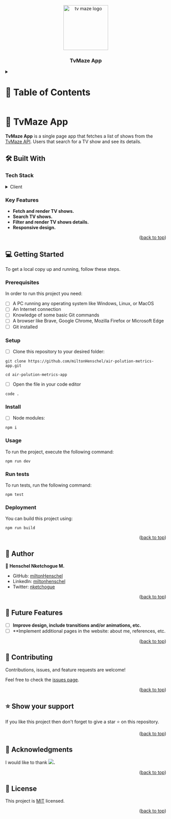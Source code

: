 <a name="readme-top"></a>

<div align="center">

  <img src="https://user-images.githubusercontent.com/87370519/228857775-a167dd2f-9e9c-4dbe-926f-be233c95528b.png" alt="tv maze logo" width="140"  height="auto" />
  <br/>

  <h3><b>TvMaze App</b></h3>

</div>

<!-- TABLE OF CONTENTS -->

<details>
  <summary>
    <h1>📗 Table of Contents</h1>
  </summary>

- [📖 About the Project](#about-project)
  - [🛠 Built With](#built-with)
    - [Tech Stack](#tech-stack)
    - [Key Features](#key-features)
  - [🚀 Live Demo](#live-demo)
- [💻 Getting Started](#getting-started)
  - [Setup](#setup)
  - [Prerequisites](#prerequisites)
  - [Install](#install)
  - [Usage](#usage)
  - [Run tests](#run-tests)
  - [Deployment](#deployment)
- [👥 Authors](#authors)
- [🔭 Future Features](#future-features)
- [🤝 Contributing](#contributing)
- [⭐️ Show your support](#support)
- [🙏 Acknowledgements](#acknowledgements)
- [❓ FAQ](#faq)
- [📝 License](#license)
</details>

<!-- PROJECT DESCRIPTION -->

# 📖 TvMaze App <a name="about-project"></a>

**TvMaze App** is a single page app that fetches a list of shows from the [TvMaze API](https://api.tvmaze.com/). Users that search for a TV show and see its details.

## 🛠 Built With <a name="built-with"></a>

### Tech Stack <a name="tech-stack"></a>

<details>
  <summary>Client</summary>
  <ul>
<li><a href="https://www.w3.org/html/" target="_blank"><img align="center" src="https://uxwing.com/wp-content/themes/uxwing/download/brands-and-social-media/html-icon.svg" alt="html5" width="55" height="55"/></a></li>
<li><a href="https://www.w3schools.com/css/" target="_blank"><img align="center" src="https://uxwing.com/wp-content/themes/uxwing/download/brands-and-social-media/css-icon.svg" alt="css3" width="55" height="55"/></a></li>
<li><a href="https://reactjs.org/" target="_blank"><img align="center" src="https://uxwing.com/wp-content/themes/uxwing/download/brands-and-social-media/react-js-icon.svg" alt="react js" width="55" height="55"/></a></li>
<li><a href="https://redux.js.org/" target="_blank"><img align="center" src="https://uxwing.com/wp-content/themes/uxwing/download/brands-and-social-media/redux-icon.svg" alt="redux" width="55" height="55"/></a></li>
<li><a href="https://vitejs.dev/" target="_blank"><img align="center" src="https://img.shields.io/badge/Vite-646CFF.svg?style=for-the-badge&logo=Vite&logoColor=white" alt="Vite" width="55" height="55"/></a></li>
<li><a href="https://vitest.dev/" target="_blank"><img align="center" src="https://img.shields.io/badge/Vitest-6E9F18.svg?style=for-the-badge&logo=Vitest&logoColor=white" alt="Vitest" width="55" height="55"/></a></li>
<li><a href="https://react-bootstrap.netlify.app/" target="_blank"><img align="center" src="https://user-images.githubusercontent.com/87370519/228852532-a9d3d23d-a396-431a-86b1-55b07ca5bbc9.png" alt="react-bootstrap" width="55" height="55"/></a></li>
<!--     <li><a href="" target="_blank"><img align="center" src="" alt="" width="55" height="55"/></a></li> -->
  </ul>
  
  
</details>

<!--
<details>
  <summary>Server</summary>
  <ul>
    <li><a href="https://expressjs.com/">Express.js</a></li>
  </ul>
</details>

<details>
<summary>Database</summary>
  <ul>
    <li><a href="https://www.postgresql.org/">PostgreSQL</a></li>
  </ul>
</details>
-->

<!-- Features -->

### Key Features <a name="key-features"></a>

- **Fetch and render TV shows.**
- **Search TV shows.**
- **Filter and render TV shows details.**
- **Responsive design.**

<p align="right">(<a href="#readme-top">back to top</a>)</p>

<!-- LIVE DEMO 

## 🚀 Live Demo <a name="live-demo"></a>
-->

<!--
- [GitHub Pages](https://miltonhenschel.github.io/air-polution-metrics-app/)
-->

<!--
- [Live demo: Soon](https://miltonhenschel.github.io/air-polution-metrics-app/)
  
- [Video presentation: Soon]()


<p align="right">(<a href="#readme-top">back to top</a>)</p>
-->

<!-- GETTING STARTED -->

## 💻 Getting Started <a name="getting-started"></a>

To get a local copy up and running, follow these steps.

### Prerequisites

In order to run this project you need:

- [ ] A PC running any operating system like Windows, Linux, or MacOS
- [ ] An Internet connection
- [ ] Knowledge of some basic Git commands
- [ ] A browser like Brave, Google Chrome, Mozilla Firefox or Microsoft Edge
- [ ] Git installed

### Setup

- [ ] Clone this repository to your desired folder:

```
git clone https://github.com/miltonHenschel/air-polution-metrics-app.git
```

```
cd air-polution-metrics-app
```

- [ ] Open the file in your code editor

```
code .
```

### Install

- [ ] Node modules:

```
npm i
```

### Usage

To run the project, execute the following command:

```
npm run dev
```

### Run tests

To run tests, run the following command:

```
npm test
```

### Deployment

You can build this project using:

```
npm run build
```

<p align="right">(<a href="#readme-top">back to top</a>)</p>

<!-- AUTHORS -->

## 👥 Author <a name="authors"></a>

👤 **Henschel Nketchogue M.**

- GitHub: [miltonHenschel](https://github.com/miltonHenschel)
- LinkedIn: [miltonhenschel](https://www.linkedin.com/in/miltonhenschel/)
- Twitter: [nketchogue](https://twitter.com/nketchogue)

<p align="right">(<a href="#readme-top">back to top</a>)</p>

<!-- FUTURE FEATURES -->

## 🔭 Future Features <a name="future-features"></a>

- [ ] **Improve design, include transitions and/or animations, etc.**
- [ ] **Implement additional pages in the website: about me, references, etc.

<p align="right">(<a href="#readme-top">back to top</a>)</p>

<!-- CONTRIBUTING -->

## 🤝 Contributing <a name="contributing"></a>

Contributions, issues, and feature requests are welcome!

Feel free to check the [issues page](../../issues/).

<p align="right">(<a href="#readme-top">back to top</a>)</p>

<!-- SUPPORT -->

## ⭐️ Show your support <a name="support"></a>

If you like this project then don't forget to give a star ⭐ on this repository.

<p align="right">(<a href="#readme-top">back to top</a>)</p>

<!-- ACKNOWLEDGEMENTS -->

## 🙏 Acknowledgments <a name="acknowledgements"></a>

I would like to thank **![](https://img.shields.io/badge/Microverse-blueviolet).**

<p align="right">(<a href="#readme-top">back to top</a>)</p>

<!-- FAQ (optional) -->

<!--
## ❓ FAQ <a name="faq"></a>
-->

<!--
- **[Question_1]**

  - [Answer_1]

- **[Question_2]**

  - [Answer_2]
-->

<!--
<p align="right">(<a href="#readme-top">back to top</a>)</p>
-->

<!-- LICENSE -->

## 📝 License <a name="license"></a>

This project is [MIT](./MIT.md) licensed.

<p align="right">(<a href="#readme-top">back to top</a>)</p>
